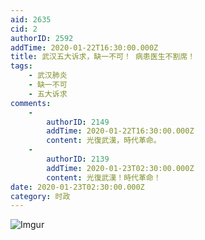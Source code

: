 ```yaml
---
aid: 2635
cid: 2
authorID: 2592
addTime: 2020-01-22T16:30:00.000Z
title: 武汉五大诉求，缺一不可！ 病患医生不割席！
tags:
    - 武汉肺炎
    - 缺一不可
    - 五大诉求
comments:
    -
        authorID: 2149
        addTime: 2020-01-22T16:30:00.000Z
        content: 光復武漢，時代革命。
    -
        authorID: 2139
        addTime: 2020-01-23T02:30:00.000Z
        content: 光復武漢！時代革命！
date: 2020-01-23T02:30:00.000Z
category: 时政
---
```


![Imgur](https://i.imgur.com/htXrOdr.jpg)
